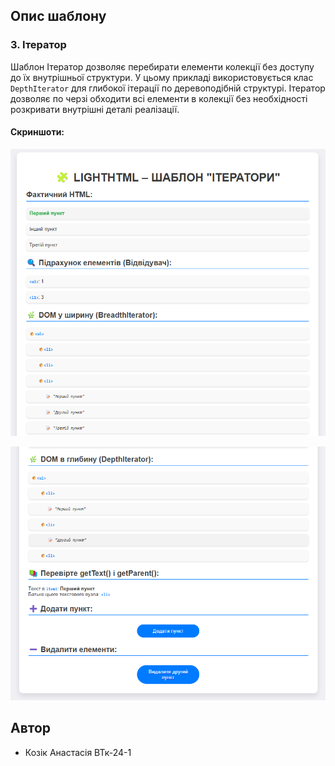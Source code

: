 ## Опис шаблону

### 3. Ітератор 
Шаблон Ітератор дозволяє перебирати елементи колекції без доступу до їх внутрішньої структури. У цьому прикладі використовується клас `DepthIterator` для глибокої ітерації по деревоподібній структурі. Ітератор дозволяє по черзі обходити всі елементи в колекції без необхідності розкривати внутрішні деталі реалізації.

#### Скриншоти:
![Шаблон Ітератор](screenshots/foto3.png)

![Шаблон Ітератор](screenshots/foto3.2.png)

## Автор

- Козік Анастасія ВТк-24-1